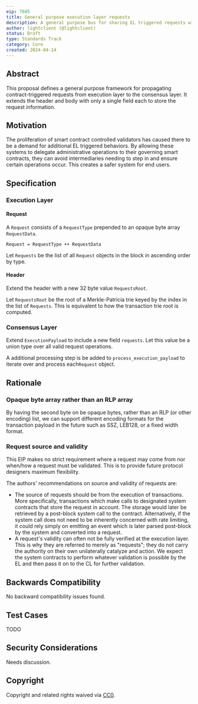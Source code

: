 ```yaml
---
eip: 7685
title: General purpose execution layer requests
description: A general purpose bus for sharing EL triggered requests with the CL
author: lightclient (@lightclient)
status: Draft
type: Standards Track
category: Core
created: 2024-04-14
---
```


## Abstract

This proposal defines a general purpose framework for propagating contract-triggered requests from execution layer to the consensus layer. It extends the header and body with only a single field each to store the request information.

## Motivation

The proliferation of smart contract controlled validators has caused there to be a demand for additional EL triggered behaviors. By allowing these systems to delegate administrative operations to their governing smart contracts, they can avoid intermediaries needing to step in and ensure certain operations occur. This creates a safer system for end users.

## Specification

### Execution Layer

#### Request

A `Request` consists of a `RequestType` prepended to an opaque byte array `RequestData`.

```
Request = RequestType ++ RequestData
```

Let `Requests` be the list of all `Request` objects in the block in ascending order by type.

#### Header

Extend the header with a new 32 byte value `RequestsRoot`.

Let `RequestsRoot` be the root of a Merkle-Patricia trie keyed by the index in the list of `Requests`. This is equivalent to how the transaction trie root is computed.

### Consensus Layer

Extend `ExecutionPayload` to include a new field `requests`. Let this value be a union type over all valid request operations.

A additional processing step is be added to `process_execution_payload` to iterate over and process each`Request` object.

## Rationale

### Opaque byte array rather than an RLP array

By having the second byte on be opaque bytes, rather than an RLP (or other encoding) list, we can support different encoding formats for the transaction payload in the future such as SSZ, LEB128, or a fixed width format.

### Request source and validity

This EIP makes no strict requirement where a request may come from nor when/how a request must be validated. This is to provide future protocol designers maximum flexibility.

The authors' recommendations on source and validity of requests are:

* The source of requests should be from the execution of transactions. More specifically, transactions which make calls to designated system contracts that store the request in account. The storage would later be retrieved by a post-block system call to the contract. Alternatively, if the system call does not need to be inherently concerned with rate limiting, it could rely simply on emitting an event which is later parsed post-block by the system and converted into a request.
* A request's validity can often not be fully verified at the execution layer. This is why they are referred to merely as "requests"; they do not carry the authority on their own unilaterally catalyze and action. We expect the system contracts to perform whatever validation is possible by the EL and then pass it on to the CL for further validation.

## Backwards Compatibility

No backward compatibility issues found.

## Test Cases

TODO

## Security Considerations

Needs discussion.

## Copyright

Copyright and related rights waived via [CC0](../LICENSE.md).
